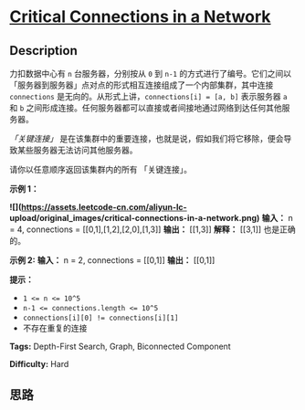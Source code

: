 # [Critical Connections in a Network][title]

## Description

力扣数据中心有 `n` 台服务器，分别按从 `0` 到 `n-1`
的方式进行了编号。它们之间以「服务器到服务器」点对点的形式相互连接组成了一个内部集群，其中连接 `connections`
是无向的。从形式上讲，`connections[i] = [a, b]` 表示服务器 `a` 和 `b`
之间形成连接。任何服务器都可以直接或者间接地通过网络到达任何其他服务器。

_「关键连接」_  是在该集群中的重要连接，也就是说，假如我们将它移除，便会导致某些服务器无法访问其他服务器。

请你以任意顺序返回该集群内的所有 「关键连接」。



**示例 1：**

**![](https://assets.leetcode-cn.com/aliyun-lc-
upload/original_images/critical-connections-in-a-network.png)**
            **输入：** n = 4, connections = [[0,1],[1,2],[2,0],[1,3]]    **输出：** [[1,3]]    **解释：** [[3,1]] 也是正确的。

**示例 2:**
            **输入：** n = 2, connections = [[0,1]]    **输出：** [[0,1]]    



**提示：**

  * `1 <= n <= 10^5`
  * `n-1 <= connections.length <= 10^5`
  * `connections[i][0] != connections[i][1]`
  * 不存在重复的连接


**Tags:** Depth-First Search, Graph, Biconnected Component

**Difficulty:** Hard

## 思路

[title]: https://leetcode-cn.com/problems/critical-connections-in-a-network
